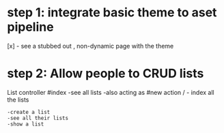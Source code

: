 # step 1: integrate basic theme to aset pipeline 
[x]    - see a stubbed out , non-dynamic page with the theme
# step 2: Allow people to CRUD lists
List controller
    #index
    -see all lists
    -also acting as #new action
    / - index all the lists

    -create a list
    -see all their lists
    -show a list

    